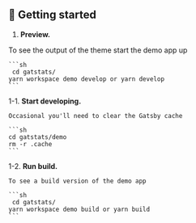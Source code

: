 ## 🚀 Getting started

1.  **Preview.**

To see the output of the theme start the demo app up

    ```sh
     cd gatstats/
    yarn workspace demo develop or yarn develop
    ```

1-1. **Start developing.**

    Occasional you'll need to clear the Gatsby cache

    ```sh
    cd gatstats/demo
    rm -r .cache
    ```

1-2. **Run build.**

    To see a build version of the demo app

    ```sh
     cd gatstats/
    yarn workspace demo build or yarn build
    ```
